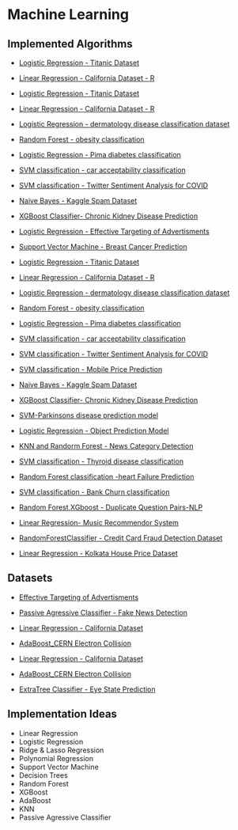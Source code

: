 # Machine Learning

## Implemented Algorithms

- [Logistic Regression - Titanic Dataset](https://github.com/Soumya-Kushwaha/MindWave/tree/titanic---logistic/Machine%20Learning/Logistic%20Regression%20-%20Titanic%20Dataset)
- [Linear Regression - California Dataset - R](https://github.com/itsdebartha/MindWave/tree/9f4900d287096e4a930f110d2d79dbed159b2251/Machine%20Learning/Linear%20Regression%20-%20California%20dataset%20-%20R)

- [Logistic Regression - Titanic Dataset](https://github.com/Soumya-Kushwaha/MindWave/tree/titanic---logistic/Machine%20Learning/Logistic%20Regression%20-%20Titanic%20Dataset)
- [Linear Regression - California Dataset - R](https://github.com/itsdebartha/MindWave/tree/9f4900d287096e4a930f110d2d79dbed159b2251/Machine%20Learning/Linear%20Regression%20-%20California%20dataset%20-%20R)

- [Logistic Regression - dermatology disease classification dataset]( https://www.kaggle.com/datasets/olcaybolat1/dermatology-dataset-classification)

- [Random Forest - obesity classification](  https://www.kaggle.com/datasets/sujithmandala/obesity-classification-dataset?select=Obesity+Classification.csv)

- [Logistic Regression - Pima diabetes classification]( https://www.kaggle.com/datasets/uciml/pima-indians-diabetes-database)

- [SVM classification - car acceptability classification](https://www.kaggle.com/datasets/subhajeetdas/car-acceptability-classification-dataset)

- [SVM classification - Twitter Sentiment Analysis for COVID](https://github.com/ranodeepbanerjee/MindWave/blob/main/Machine%20Learning/SVM%20-%20Twitter%20Sentiment%20Analysis/SVM%20-%20Twitter-sentiment-analysis.ipynb)

- [Naive Bayes - Kaggle Spam Dataset](https://github.com/PraNavKumAr01/MindWave/blob/main/Machine%20Learning/NaiveBayes%20-%20SpamDataset/MultinomialNaiveBayes_Spam.ipynb)

- [XGBoost Classifier- Chronic Kidney Disease Prediction](https://github.com/ayush-09/MindWave/tree/main/Machine%20Learning/Chronic%20Kidney%20Diseases%20Prediction)
- [Logistic Regression - Effective Targeting of Advertisments](./Effective%20Targeting%20of%20Advertisments/)

- [Support Vector Machine - Breast Cancer Prediction](https://github.com/ManaswiKasiraju/MindWave/blob/main/Machine%20Learning/Breast%20Cancer%20Prediction.ipynb)

- [Logistic Regression - Titanic Dataset](https://github.com/Soumya-Kushwaha/MindWave/tree/titanic---logistic/Machine%20Learning/Logistic%20Regression%20-%20Titanic%20Dataset)

- [Linear Regression - California Dataset - R](https://github.com/itsdebartha/MindWave/tree/9f4900d287096e4a930f110d2d79dbed159b2251/Machine%20Learning/Linear%20Regression%20-%20California%20dataset%20-%20R)


- [Logistic Regression - dermatology disease classification dataset]( https://www.kaggle.com/datasets/olcaybolat1/dermatology-dataset-classification)

- [Random Forest - obesity classification](  https://www.kaggle.com/datasets/sujithmandala/obesity-classification-dataset?select=Obesity+Classification.csv)

- [Logistic Regression - Pima diabetes classification]( https://www.kaggle.com/datasets/uciml/pima-indians-diabetes-database)

- [SVM classification - car acceptability classification](https://www.kaggle.com/datasets/subhajeetdas/car-acceptability-classification-dataset)

- [SVM classification - Twitter Sentiment Analysis for COVID](https://github.com/ranodeepbanerjee/MindWave/blob/main/Machine%20Learning/SVM%20-%20Twitter%20Sentiment%20Analysis/SVM%20-%20Twitter-sentiment-analysis.ipynb)

- [SVM classification - Mobile Price Prediction](https://www.kaggle.com/datasets/adityaramachandran27/world-air-quality-index-by-city-and-coordinates)

- [Naive Bayes - Kaggle Spam Dataset](https://github.com/PraNavKumAr01/MindWave/blob/main/Machine%20Learning/NaiveBayes%20-%20SpamDataset/MultinomialNaiveBayes_Spam.ipynb)

- [XGBoost Classifier- Chronic Kidney Disease Prediction](https://github.com/ayush-09/MindWave/tree/main/Machine%20Learning/Chronic%20Kidney%20Diseases%20Prediction)

- [SVM-Parkinsons disease prediction model](https://github.com/tushtithakur/MindWave/tree/main/Machine%20Learning/Parkinsons%20disease%20prediction%20model)
- [Logistic Regression - Object Prediction Model](https://github.com/tushtithakur/MindWave/tree/object-prediction/Machine%20Learning/Object%20Prediction%20Model)
- [KNN and Randorm Forest - News Category Detection](https://www.kaggle.com/datasets/rmisra/news-category-dataset/code)

- [SVM classification - Thyroid disease classification](https://www.kaggle.com/datasets/emmanuelfwerr/thyroid-disease-data)

- [Random Forest classification -heart Failure Prediction](https://www.kaggle.com/datasets/fedesoriano/heart-failure-prediction)

- [SVM classification - Bank Churn classification](https://www.kaggle.com/datasets/radheshyamkollipara/bank-customer-churn)

- [Random Forest,XGboost - Duplicate Question Pairs-NLP](https://github.com/MohnishK7/MindWave/blob/nlpbranch/Machine%20Learning/NLP_Duplicate_Question/initial_EDA.ipynb)

- [Linear Regression- Music Recommendor System](https://github.com/samarthjain422005/MindWave/tree/main/Machine%20Learning/Linear%20Regression%20-%20Music%20Recommendor%20System)
 
- [RandomForestClassifier - Credit Card Fraud Detection Dataset](https://github.com/sujanrupu/MindWave/tree/main/Machine%20Learning/RnadomForestClassifier-CreditCardFraudDataset)

 - [Linear Regression - Kolkata House Price Dataset](https://github.com/dibyarupnath/MindWave/tree/eff1aec59c7b3824d6b4570fa8d41c4507c7b869/Machine%20Learning/Linear%20Regression%20-%20Kolkata%20House%20Price%20Dataset)


## Datasets

- [Effective Targeting of Advertisments](https://www.kaggle.com/datasets/hiimanshuagarwal/advertising-ef)

- [Passive Agressive Classifier - Fake News Detection](https://github.com/Mansi168/MindWave-gssoc-23/blob/mansi168_2/Machine%20Learning/FakeNewDetection.ipynb)

- [Linear Regression - California Dataset](https://github.com/Soumya-Kushwaha/MindWave/tree/california/Machine%20Learning/Linear%20Regression%20-%20California%20Dataset)
 
- [AdaBoost_CERN Electron Collision](https://github.com/Shubhra-31/MindWave/tree/main/Machine%20Learning/AdaBoost_CERN%20Electron%20Collision)

- [Linear Regression - California Dataset](https://github.com/Soumya-Kushwaha/MindWave/tree/california/Machine%20Learning/Linear%20Regression%20-%20California%20Dataset)
 
- [AdaBoost_CERN Electron Collision](https://github.com/Shubhra-31/MindWave/tree/main/Machine%20Learning/AdaBoost_CERN%20Electron%20Collision)

- [ExtraTree Classifier - Eye State Prediction](https://github.com/Rahul-Jain-1/MindWave/tree/main/Machine%20Learning/Eye%20State%20Classification)



## Implementation Ideas
  - Linear Regression
  - Logistic Regression
  - Ridge & Lasso Regression
  - Polynomial Regression
  - Support Vector Machine
  - Decision Trees
  - Random Forest
  - XGBoost
  - AdaBoost
  - KNN
  - Passive Agressive Classifier
